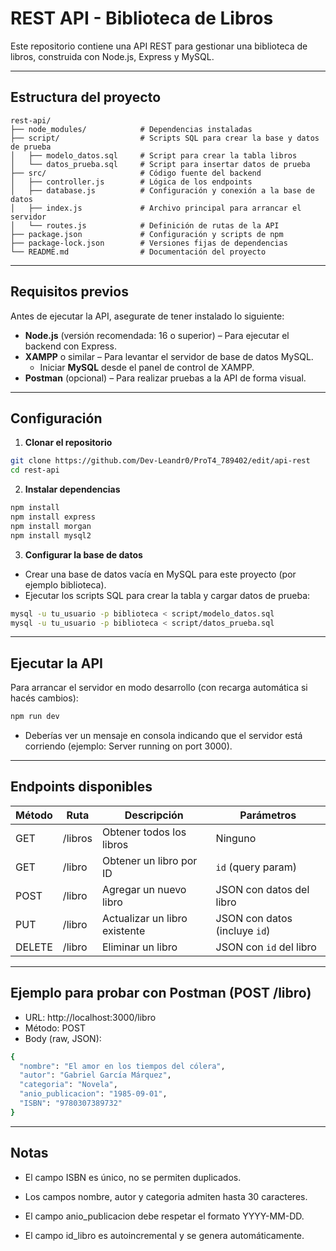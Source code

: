 # REST API - Biblioteca de Libros

Este repositorio contiene una API REST para gestionar una biblioteca de libros, construida con Node.js, Express y MySQL.

---

## Estructura del proyecto

```plaintext
rest-api/
├── node_modules/            # Dependencias instaladas
├── script/                  # Scripts SQL para crear la base y datos de prueba
│   ├── modelo_datos.sql     # Script para crear la tabla libros
│   └── datos_prueba.sql     # Script para insertar datos de prueba
├── src/                     # Código fuente del backend
│   ├── controller.js        # Lógica de los endpoints
│   ├── database.js          # Configuración y conexión a la base de datos
│   ├── index.js             # Archivo principal para arrancar el servidor
│   └── routes.js            # Definición de rutas de la API
├── package.json             # Configuración y scripts de npm
├── package-lock.json        # Versiones fijas de dependencias
└── README.md                # Documentación del proyecto
```

---

## Requisitos previos

Antes de ejecutar la API, asegurate de tener instalado lo siguiente:

- **Node.js** (versión recomendada: 16 o superior) – Para ejecutar el backend con Express.
- **XAMPP** o similar – Para levantar el servidor de base de datos MySQL.
  - Iniciar **MySQL** desde el panel de control de XAMPP.
- **Postman** (opcional) – Para realizar pruebas a la API de forma visual.

---

## Configuración

1. **Clonar el repositorio**

```bash
git clone https://github.com/Dev-Leandr0/ProT4_789402/edit/api-rest
cd rest-api
```

2. **Instalar dependencias**
```bash
npm install
npm install express
npm install morgan
npm install mysql2
```

3. **Configurar la base de datos**

- Crear una base de datos vacía en MySQL para este proyecto (por ejemplo biblioteca).
- Ejecutar los scripts SQL para crear la tabla y cargar datos de prueba:

```bash
mysql -u tu_usuario -p biblioteca < script/modelo_datos.sql
mysql -u tu_usuario -p biblioteca < script/datos_prueba.sql
```

---

## Ejecutar la API

Para arrancar el servidor en modo desarrollo (con recarga automática si hacés cambios):

```bash
npm run dev
```
- Deberías ver un mensaje en consola indicando que el servidor está corriendo (ejemplo: Server running on port 3000).

---

## Endpoints disponibles

| Método | Ruta    | Descripción                   | Parámetros                    |
| ------ | ------- | ----------------------------- | ----------------------------- |
| GET    | /libros | Obtener todos los libros      | Ninguno                       |
| GET    | /libro  | Obtener un libro por ID       | `id` (query param)            |
| POST   | /libro  | Agregar un nuevo libro        | JSON con datos del libro      |
| PUT    | /libro  | Actualizar un libro existente | JSON con datos (incluye `id`) |
| DELETE | /libro  | Eliminar un libro             | JSON con `id` del libro       |

---

## Ejemplo para probar con Postman (POST /libro)
- URL: http://localhost:3000/libro
- Método: POST
- Body (raw, JSON):

```bash
{
  "nombre": "El amor en los tiempos del cólera",
  "autor": "Gabriel García Márquez",
  "categoria": "Novela",
  "anio_publicacion": "1985-09-01",
  "ISBN": "9780307389732"
}
```
---

## Notas

- El campo ISBN es único, no se permiten duplicados.

- Los campos nombre, autor y categoria admiten hasta 30 caracteres.

- El campo anio_publicacion debe respetar el formato YYYY-MM-DD.

- El campo id_libro es autoincremental y se genera automáticamente.
